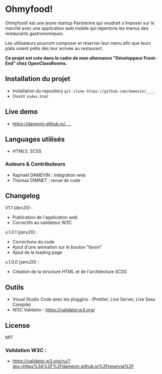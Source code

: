 # Ohmyfood!

Ohmyfood! est une jeune startup Parisienne qui voudrait s'imposer sur le marché avec une application web mobile qui répertorie les menus des restaurants gastronomiques. 

Les utilisateurs pourront composer et réserver leur menu afin que leurs plats soient prêts dès leur arrivée au restaurant.

**Ce projet est crée dans le cadre de mon alternance "Développeur Front-End" chez OpenClassRooms.**

## Installation du projet

- Installation du repository ``git clone https://github.com/damevin/____``
- Ouvrir ``index.html``

## Live demo 

- https://damevin.github.io/___

## Languages utilisés 

- HTML5, SCSS

### Auteurs & Contributeurs
- Raphaël DAMEVIN : intégration web
- Thomas DIMNET : revue de code

## Changelog
*V1.1 (dec20)* :
- Publication de l'application web
- Correctifs au validateur W3C

*v.1.0.1 (janv20)* : 
- Corrections du code
- Ajout d'une animation sur le bouton "favori"
- Ajout de la loading page

*v.1.0.0 (janv20)* : 
- Création de la structure HTML et de l'architecture SCSS

## Outils 
- Visual Studio Code avec les pluggins : (Prettier, Live Server, Live Sass Compile)
- W3C Validator : https://validator.w3.org/

## License 
MIT

### Validation W3C :
- https://validator.w3.org/nu/?doc=https%3A%2F%2Fdamevin.github.io%2Freservia%2F
